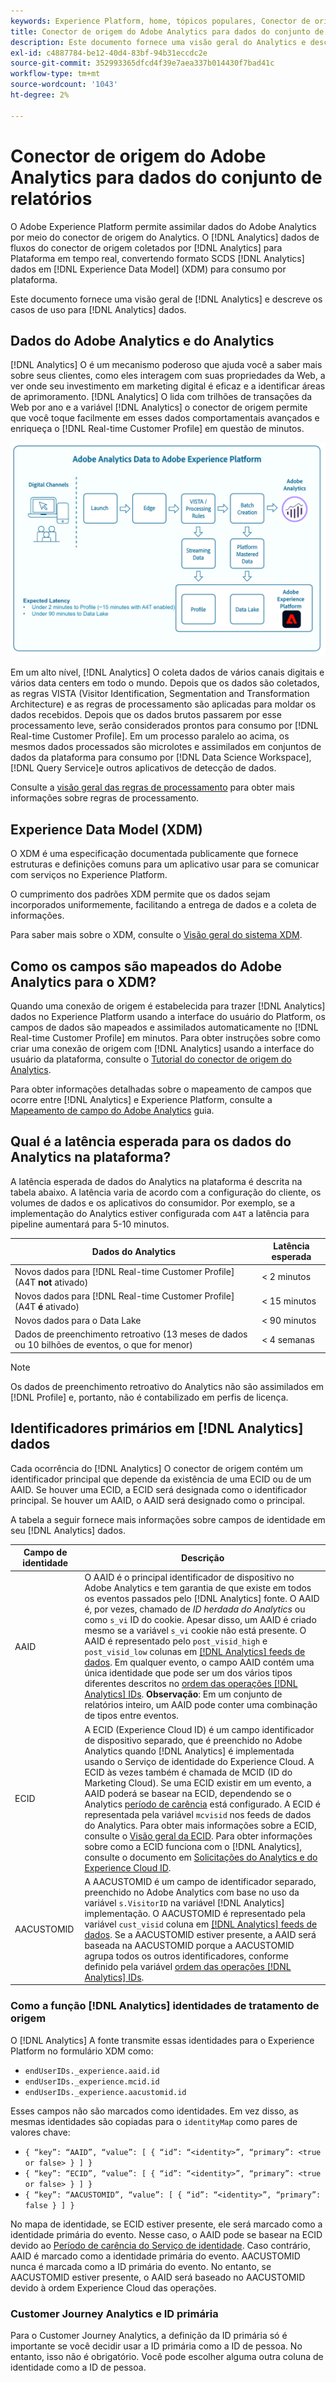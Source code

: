 ```yaml
---
keywords: Experience Platform, home, tópicos populares, Conector de origem do Analytics, analytics, Analytics, AAID;
title: Conector de origem do Adobe Analytics para dados do conjunto de relatórios
description: Este documento fornece uma visão geral do Analytics e descreve os casos de uso para dados do Analytics.
exl-id: c4887784-be12-40d4-83bf-94b31eccdc2e
source-git-commit: 352993365dfcd4f39e7aea337b014430f7bad41c
workflow-type: tm+mt
source-wordcount: '1043'
ht-degree: 2%

---
```


# Conector de origem do Adobe Analytics para dados do conjunto de relatórios

O Adobe Experience Platform permite assimilar dados do Adobe Analytics por meio do conector de origem do Analytics. O [!DNL Analytics] dados de fluxos do conector de origem coletados por [!DNL Analytics] para Plataforma em tempo real, convertendo formato SCDS [!DNL Analytics] dados em [!DNL Experience Data Model] (XDM) para consumo por plataforma.

Este documento fornece uma visão geral de [!DNL Analytics] e descreve os casos de uso para [!DNL Analytics] dados.

## Dados do Adobe Analytics e do Analytics

[!DNL Analytics] O é um mecanismo poderoso que ajuda você a saber mais sobre seus clientes, como eles interagem com suas propriedades da Web, a ver onde seu investimento em marketing digital é eficaz e a identificar áreas de aprimoramento. [!DNL Analytics] O lida com trilhões de transações da Web por ano e a variável [!DNL Analytics] o conector de origem permite que você toque facilmente em esses dados comportamentais avançados e enriqueça o [!DNL Real-time Customer Profile] em questão de minutos.

![](./images/analytics-data-experience-platform.png)

Em um alto nível, [!DNL Analytics] O coleta dados de vários canais digitais e vários data centers em todo o mundo. Depois que os dados são coletados, as regras VISTA (Visitor Identification, Segmentation and Transformation Architecture) e as regras de processamento são aplicadas para moldar os dados recebidos. Depois que os dados brutos passarem por esse processamento leve, serão considerados prontos para consumo por [!DNL Real-time Customer Profile]. Em um processo paralelo ao acima, os mesmos dados processados são microlotes e assimilados em conjuntos de dados da plataforma para consumo por [!DNL Data Science Workspace], [!DNL Query Service]e outros aplicativos de detecção de dados.

Consulte a [visão geral das regras de processamento](https://experienceleague.adobe.com/docs/analytics/admin/admin-tools/processing-rules/processing-rules.html) para obter mais informações sobre regras de processamento.

## Experience Data Model (XDM)

O XDM é uma especificação documentada publicamente que fornece estruturas e definições comuns para um aplicativo usar para se comunicar com serviços no Experience Platform.

O cumprimento dos padrões XDM permite que os dados sejam incorporados uniformemente, facilitando a entrega de dados e a coleta de informações.

Para saber mais sobre o XDM, consulte o [Visão geral do sistema XDM](../../../xdm/home.md).

## Como os campos são mapeados do Adobe Analytics para o XDM?

Quando uma conexão de origem é estabelecida para trazer [!DNL Analytics] dados no Experience Platform usando a interface do usuário do Platform, os campos de dados são mapeados e assimilados automaticamente no [!DNL Real-time Customer Profile] em minutos. Para obter instruções sobre como criar uma conexão de origem com [!DNL Analytics] usando a interface do usuário da plataforma, consulte o [Tutorial do conector de origem do Analytics](../../tutorials/ui/create/adobe-applications/analytics.md).

Para obter informações detalhadas sobre o mapeamento de campos que ocorre entre [!DNL Analytics] e Experience Platform, consulte a [Mapeamento de campo do Adobe Analytics](./mapping/analytics.md) guia.

## Qual é a latência esperada para os dados do Analytics na plataforma?

A latência esperada de dados do Analytics na plataforma é descrita na tabela abaixo. A latência varia de acordo com a configuração do cliente, os volumes de dados e os aplicativos do consumidor. Por exemplo, se a implementação do Analytics estiver configurada com `A4T` a latência para pipeline aumentará para 5-10 minutos.

| Dados do Analytics | Latência esperada |
| -------------- | ---------------- |
| Novos dados para [!DNL Real-time Customer Profile] (A4T **not** ativado) | &lt; 2 minutos |
| Novos dados para [!DNL Real-time Customer Profile] (A4T **é** ativado) | &lt; 15 minutos |
| Novos dados para o Data Lake | &lt; 90 minutos |
| Dados de preenchimento retroativo (13 meses de dados ou 10 bilhões de eventos, o que for menor) | &lt; 4 semanas |

>[!NOTE]
>
>Os dados de preenchimento retroativo do Analytics não são assimilados em [!DNL Profile] e, portanto, não é contabilizado em perfis de licença.

## Identificadores primários em [!DNL Analytics] dados

Cada ocorrência do [!DNL Analytics] O conector de origem contém um identificador principal que depende da existência de uma ECID ou de um AAID. Se houver uma ECID, a ECID será designada como o identificador principal. Se houver um AAID, o AAID será designado como o principal.

A tabela a seguir fornece mais informações sobre campos de identidade em seu [!DNL Analytics] dados.

| Campo de identidade | Descrição |
| --- | --- |
| AAID | O AAID é o principal identificador de dispositivo no Adobe Analytics e tem garantia de que existe em todos os eventos passados pelo [!DNL Analytics] fonte. O AAID é, por vezes, chamado de *ID herdada do Analytics* ou como `s_vi` ID do cookie. Apesar disso, um AAID é criado mesmo se a variável `s_vi` cookie não está presente. O AAID é representado pelo `post_visid_high` e `post_visid_low` colunas em [[!DNL Analytics] feeds de dados](https://experienceleague.adobe.com/docs/analytics/export/analytics-data-feed/data-feed-contents/datafeeds-reference.html?lang=pt-BR). Em qualquer evento, o campo AAID contém uma única identidade que pode ser um dos vários tipos diferentes descritos no [ordem das operações [!DNL Analytics] IDs](https://experienceleague.adobe.com/docs/id-service/using/reference/analytics-reference/analytics-order-of-operations.html). **Observação**: Em um conjunto de relatórios inteiro, um AAID pode conter uma combinação de tipos entre eventos. |
| ECID | A ECID (Experience Cloud ID) é um campo identificador de dispositivo separado, que é preenchido no Adobe Analytics quando [!DNL Analytics] é implementada usando o Serviço de identidade do Experience Cloud. A ECID às vezes também é chamada de MCID (ID do Marketing Cloud). Se uma ECID existir em um evento, a AAID poderá se basear na ECID, dependendo se o Analytics [período de carência](https://experienceleague.adobe.com/docs/id-service/using/reference/analytics-reference/grace-period.html) está configurado. A ECID é representada pela variável `mcvisid` nos feeds de dados do Analytics. Para obter mais informações sobre a ECID, consulte o [Visão geral da ECID](../../../identity-service/ecid.md). Para obter informações sobre como a ECID funciona com o [!DNL Analytics], consulte o documento em [Solicitações do Analytics e do Experience Cloud ID](https://experienceleague.adobe.com/docs/id-service/using/reference/analytics-reference/legacy-analytics.html?lang=en). |
| AACUSTOMID | A AACUSTOMID é um campo de identificador separado, preenchido no Adobe Analytics com base no uso da variável `s.VisitorID` na variável [!DNL Analytics] implementação. O AACUSTOMID é representado pela variável `cust_visid` coluna em [[!DNL Analytics] feeds de dados](https://experienceleague.adobe.com/docs/analytics/export/analytics-data-feed/data-feed-contents/datafeeds-reference.html). Se a AACUSTOMID estiver presente, a AAID será baseada na AACUSTOMID porque a AACUSTOMID agrupa todos os outros identificadores, conforme definido pela variável [ordem das operações [!DNL Analytics] IDs](https://experienceleague.adobe.com/docs/id-service/using/reference/analytics-reference/analytics-order-of-operations.html). |

### Como a função [!DNL Analytics] identidades de tratamento de origem

O [!DNL Analytics] A fonte transmite essas identidades para o Experience Platform no formulário XDM como:

* `endUserIDs._experience.aaid.id`
* `endUserIDs._experience.mcid.id`
* `endUserIDs._experience.aacustomid.id`

Esses campos não são marcados como identidades. Em vez disso, as mesmas identidades são copiadas para o `identityMap` como pares de valores chave:

* `{ “key”: “AAID”, “value”: [ { “id”: “<identity>”, “primary”: <true or false> } ] }`
* `{ “key”: “ECID”, “value”: [ { “id”: “<identity>”, “primary”: <true or false> } ] }`
* `{ “key”: “AACUSTOMID”, “value”: [ { “id”: “<identity>”, “primary”: false } ] }`

No mapa de identidade, se ECID estiver presente, ele será marcado como a identidade primária do evento. Nesse caso, o AAID pode se basear na ECID devido ao [Período de carência do Serviço de identidade](https://experienceleague.adobe.com/docs/id-service/using/reference/analytics-reference/grace-period.html). Caso contrário, AAID é marcado como a identidade primária do evento. AACUSTOMID nunca é marcada como a ID primária do evento. No entanto, se AACUSTOMID estiver presente, o AAID será baseado no AACUSTOMID devido à ordem Experience Cloud das operações.

### Customer Journey Analytics e ID primária

Para o Customer Journey Analytics, a definição da ID primária só é importante se você decidir usar a ID primária como a ID de pessoa. No entanto, isso não é obrigatório. Você pode escolher alguma outra coluna de identidade como a ID de pessoa.